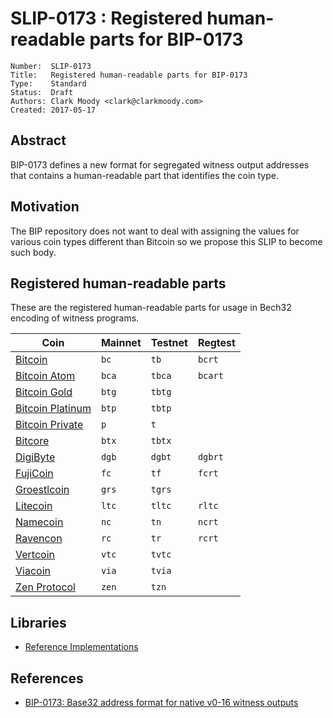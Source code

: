 # SLIP-0173 : Registered human-readable parts for BIP-0173

```
Number:  SLIP-0173
Title:   Registered human-readable parts for BIP-0173
Type:    Standard
Status:  Draft
Authors: Clark Moody <clark@clarkmoody.com>
Created: 2017-05-17
```

## Abstract

BIP-0173 defines a new format for segregated witness output addresses that contains a human-readable part that identifies the coin type.

## Motivation

The BIP repository does not want to deal with assigning the values for various coin types different than Bitcoin so we propose this SLIP to become such body.

## Registered human-readable parts

These are the registered human-readable parts for usage in Bech32 encoding of witness programs.

| Coin                                       | Mainnet | Testnet | Regtest |
| ------------------------------------------ | ------- | ------- | ------- |
| [Bitcoin](https://bitcoin.org/)            | `bc`    | `tb`    | `bcrt`  |
| [Bitcoin Atom](https://bitcoinatom.io/)    | `bca`   | `tbca`  | `bcart` |
| [Bitcoin Gold](https://bitcoingold.org/)   | `btg`   | `tbtg`  |         |
| [Bitcoin Platinum](https://btcplt.org/)    | `btp`   | `tbtp`  |         |
| [Bitcoin Private](https://btcprivate.org/) | `p`     | `t`     |         |
| [Bitcore](https://bitcore.cc/)             | `btx`   | `tbtx`  |         |
| [DigiByte](https://www.digibyte.io/)       | `dgb`   | `dgbt`  | `dgbrt` |
| [FujiCoin](http://www.fujicoin.org/)       | `fc`    | `tf`    | `fcrt`  |
| [Groestlcoin](https://groestlcoin.org/)    | `grs`   | `tgrs`  |         |
| [Litecoin](https://litecoin.org/)          | `ltc`   | `tltc`  | `rltc`  |
| [Namecoin](https://www.namecoin.org/)      | `nc`    | `tn`    | `ncrt`  |
| [Ravencon](https://ravencoin.org/)         | `rc`    | `tr`    | `rcrt`  |
| [Vertcoin](https://vertcoin.org/)          | `vtc`   | `tvtc`  |         |
| [Viacoin](https://viacoin.org/)            | `via`   | `tvia`  |         |
| [Zen Protocol](https://zenprotocol.com/)   | `zen`   | `tzn`   |         |

## Libraries

* [Reference Implementations](https://github.com/sipa/bech32/tree/master/ref)

## References

* [BIP-0173: Base32 address format for native v0-16 witness outputs](https://github.com/bitcoin/bips/blob/master/bip-0173.mediawiki)
